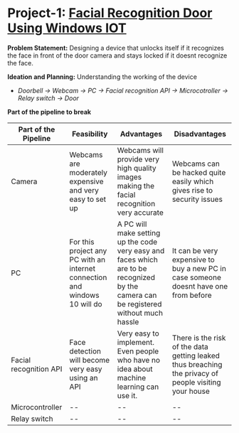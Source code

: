 # Project-1: [Facial Recognition Door Using Windows IOT](https://www.hackster.io/windows-iot/windows-iot-facial-recognition-door-e087ce)

**Problem Statement:** Designing a device that unlocks itself if it recognizes the face in front of the door camera and stays locked if it doesnt recognize the face.

**Ideation and Planning:** Understanding the working of the device
- *Doorbell -> Webcam -> PC -> Facial recognition API -> Microcotroller -> Relay switch -> Door*

**Part of the pipeline to break**

| Part of the Pipeline   | Feasibility                                                                | Advantages                                                                                                                            | Disadvantages                                                                                         |
|------------------------|----------------------------------------------------------------------------|---------------------------------------------------------------------------------------------------------------------------------------|-------------------------------------------------------------------------------------------------------|
| Camera                 | Webcams are moderately expensive and very easy to set up                   | Webcams will provide very high quality images making the facial recognition very accurate                                             | Webcams can be hacked quite easily which gives rise to security issues                                |
| PC                     | For this project any PC with an internet connection and windows 10 will do | A PC will make setting up the code very easy and faces which are to be recognized by the camera can be registered without much hassle | It can be very expensive to buy a new PC in case someone doesnt have one from before                  |
| Facial recognition API | Face detection will become very easy using an API                          | Very easy to implement. Even people who have no idea about machine learning can use it.                                               | There is the risk of the data getting leaked thus breaching the privacy of people visiting your house |
| Microcontroller        | --                                                                         | --                                                                                                                                    | --                                                                                                    |
| Relay switch           | --                                                                         | --                                                                                                                                    | --                                                                                                    |